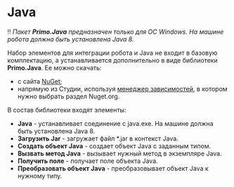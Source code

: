 # Java 
:bangbang: *Пакет **Primo.Java** предназначен только для ОС Windows. На машине робота должна быть установлена Java 8.*

Набор элементов для интеграции робота и Java не входит в базовую комплектацию, а устанавливается дополнительно в виде библиотеки **Primo.Java**. Ее можно скачать:
* с сайта [NuGet](https://www.nuget.org/packages/Primo.Java);
* напрямую из Студии, используя [менеджер зависимостей](https://docs.primo-rpa.ru/primo-rpa/primo-studio/projects/manage-dependencies#menedzher-zavisimostei), в котором нужно выбрать раздел Nuget.org.

В состав библиотеки входят элементы:
* **Java** - устанавливает соединение с java.exe. На машине должна быть установлена Java 8.
*  **Загрузить Jar** - загружает файл \*.jar в контекст Java.
*  **Создать объект Java** - создает объект Java с заданным типом.
*  **Вызвать метод Java** - вызывает нужный метод в экземпляре Java.
*  **Получить поле** - получает поле объекта Java.
*  **Преобразовать объект Java** -  преобразовывает объект Java к нужному типу.
